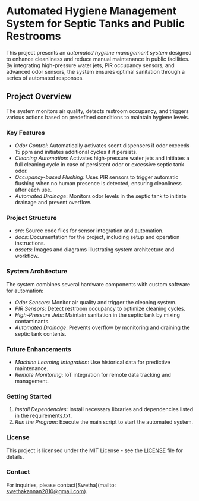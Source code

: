 # Automated Hygiene Management System for Septic Tanks and Public Restrooms

This project presents an *automated hygiene management system* designed to enhance cleanliness and reduce manual maintenance in public facilities. By integrating high-pressure water jets, PIR occupancy sensors, and advanced odor sensors, the system ensures optimal sanitation through a series of automated responses.

## Project Overview
The system monitors air quality, detects restroom occupancy, and triggers various actions based on predefined conditions to maintain hygiene levels.

### Key Features
- *Odor Control*: Automatically activates scent dispensers if odor exceeds 15 ppm and initiates additional cycles if it persists.
- *Cleaning Automation*: Activates high-pressure water jets and initiates a full cleaning cycle in case of persistent odor or excessive septic tank odor.
- *Occupancy-based Flushing*: Uses PIR sensors to trigger automatic flushing when no human presence is detected, ensuring cleanliness after each use.
- *Automated Drainage*: Monitors odor levels in the septic tank to initiate drainage and prevent overflow.

### Project Structure
- *src*: Source code files for sensor integration and automation.
- *docs*: Documentation for the project, including setup and operation instructions.
- *assets*: Images and diagrams illustrating system architecture and workflow.

### System Architecture
The system combines several hardware components with custom software for automation:
- *Odor Sensors*: Monitor air quality and trigger the cleaning system.
- *PIR Sensors*: Detect restroom occupancy to optimize cleaning cycles.
- *High-Pressure Jets*: Maintain sanitation in the septic tank by mixing contaminants.
- *Automated Drainage*: Prevents overflow by monitoring and draining the septic tank contents.

### Future Enhancements
- *Machine Learning Integration*: Use historical data for predictive maintenance.
- *Remote Monitoring*: IoT integration for remote data tracking and management.

### Getting Started
1. *Install Dependencies*: Install necessary libraries and dependencies listed in the requirements.txt.
2. *Run the Program*: Execute the main script to start the automated system.

### License
This project is licensed under the MIT License - see the [LICENSE](LICENSE) file for details.

### Contact
For inquiries, please contact[Swetha](mailto: swethakannan2810@gmail.com).
